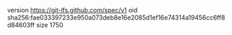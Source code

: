 version https://git-lfs.github.com/spec/v1
oid sha256:fae033397233e950a073deb8e16e2085d1ef16e74314a19456cc6ff8d84603ff
size 1750
